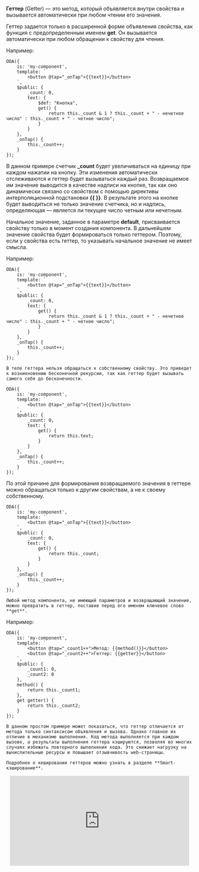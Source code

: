 ﻿**Геттер** (Getter) — это метод, который объявляется внутри свойства и вызывается автоматически при любом чтении его значения.

Геттер задается только в расширенной форме объявления свойства, как функция с предопределенным именем **get**. Он вызывается автоматически при любом обращении к свойству для чтения.

Например:

```javascript_run_edit_[my-component.js]
ODA({
    is: 'my-component',
    template: `
        <button @tap="_onTap">{{text}}</button>
    `,
    $public: {
        _count: 0,
        text: {
            $def: "Кнопка",
            get() {
                return this._count & 1 ? this._count + " - нечетное число" : this._count + " - четное число";
            }
        }
    },
    _onTap() {
        this._count++;
    }
});
```

В данном примере счетчик **\_count** будет увеличиваться на единицу при каждом нажатии на кнопку. Эти изменения автоматически отслеживаются и геттер будет вызываться каждый раз.  Возвращаемое им значение выводится в качестве надписи на кнопке, так как оно динамически связано со свойством с помощью директивы интерполяционной подстановки **{{ }}**. В результате этого на кнопке будет выводиться не только значение счетчика, но и надпись, определяющая — является ли текущее число четным или нечетным.

Начальное значение, заданное в параметре **default**, присваивается свойству только в момент создания компонента. В дальнейшем значение свойства будет формироваться только геттером. Поэтому, если у свойства есть геттер, то указывать начальное значение не имеет смысла.

Например:

```javascript_run_edit_[my-component.js]
ODA({
    is: 'my-component',
    template: `
        <button @tap="_onTap">{{text}}</button>
    `,
    $public: {
        _count: 0,
        text: {
            get() {
                return this._count & 1 ? this._count + " - нечетное число" : this._count + " - четное число";
            }
        }
    },
    _onTap() {
        this._count++;
    }
});
```

```warning_md
В теле геттера нельзя обращаться к собственному свойству. Это приведет к возникновению бесконечной рекурсии, так как геттер будет вызывать самого себя до бесконечности.
```

```javascript_error
ODA({
    is: 'my-component',
    template: `
        <button @tap="_onTap">{{text}}</button>
    `,
    $public: {
        _count: 0,
        text: {
            get() {
                return this.text;
            }
        }
    },
    _onTap() {
        this._count++;
    }
});
```

По этой причине для формирования возвращаемого значения в геттере можно обращаться только к другим свойствам, а не к своему собственному.

```javascript_run_edit_[my-component.js]
ODA({
    is: 'my-component',
    template: `
        <button @tap="_onTap">{{text}}</button>
    `,
    $public: {
        _count: 0,
        text: {
            get() {
                return this._count;
            }
        }
    },
    _onTap() {
        this._count++;
    }
});
```

```info_md
Любой метод компонента, не имеющий параметров и возвращающий значение, можно превратить в геттер, поставив перед его именем ключевое слово **get**.
```

Например:

```javascript_run_edit_[my-component.js]
ODA({
    is: 'my-component',
    template: `
        <button @tap="_count1++">Метод: {{method()}}</button>
        <button @tap="_count2++">Геттер: {{getter}}</button>
    `,
    $public: {
        _count1: 0,
        _count2: 0
    },
    method() {
        return this._count1;
    },
    get getter() {
        return this._count2;
    }
});
```

```faq_md
В данном простом примере может показаться, что геттер отличается от метода только синтаксисом объявления и вызова. Однако главное их отличие в механизме выполнения. Код метода выполняется при каждом вызове, а результаты выполнения геттера кэшируются, позволяя во многих случаях избежать повторного выполнения кода. Это снижает нагрузку на вычислительные ресурсы и повышает отзывчивость web-страницы.

Подробнее о кешировании геттеров можно узнать в разделе **Smart-кэширование**.
```

<div style="position:relative;padding-bottom:48%; margin:10px">
    <iframe src="https://www.youtube.com/embed/C08B6QTjIQc?start=0" frameborder="0" allow="accelerometer; autoplay; encrypted-media; gyroscope; picture-in-picture" allowfullscreen
    	style="position:absolute;width:100%;height:100%;"></iframe>
</div>

